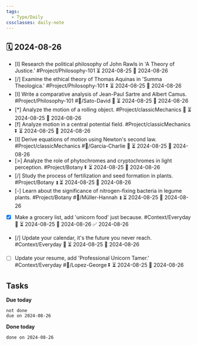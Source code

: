 ```yaml
---
tags:
  - Type/Daily
cssclasses: daily-note
---
```


## 🗓️ 2024-08-26

- [I] Research the political philosophy of John Rawls in 'A Theory of Justice.' #Project/Philosophy-101 ⏳ 2024-08-25 📅 2024-08-26
- [/] Examine the ethical theory of Thomas Aquinas in 'Summa Theologica.' #Project/Philosophy-101 ⏬ ⏳ 2024-08-25 📅 2024-08-26
- [I] Write a comparative analysis of Jean-Paul Sartre and Albert Camus. #Project/Philosophy-101 #👤/Sato-David 🔼 ⏳ 2024-08-25 📅 2024-08-26
- [*] Analyze the motion of a rolling object. #Project/classicMechanics 🔺 ⏳ 2024-08-25 📅 2024-08-26
- [f] Analyze motion in a central potential field. #Project/classicMechanics ⏬ ⏳ 2024-08-25 📅 2024-08-26
- [I] Derive equations of motion using Newton's second law. #Project/classicMechanics #👤/Garcia-Charlie 🔽 ⏳ 2024-08-25 📅 2024-08-26
- [>] Analyze the role of phytochromes and cryptochromes in light perception. #Project/Botany ⏬ ⏳ 2024-08-25 📅 2024-08-26
- [/] Study the process of fertilization and seed formation in plants. #Project/Botany ⏫ ⏳ 2024-08-25 📅 2024-08-26
- [-] Learn about the significance of nitrogen-fixing bacteria in legume plants. #Project/Botany #👤/Müller-Hannah ⏫ ⏳ 2024-08-25 📅 2024-08-26
- [x] Make a grocery list, add 'unicorn food' just because. #Context/Everyday 🔺 ⏳ 2024-08-25 📅 2024-08-26 ✅ 2024-08-26
- [/] Update your calendar, it's the future you never reach. #Context/Everyday 🔽 ⏳ 2024-08-25 📅 2024-08-26
- [ ] Update your resume, add 'Professional Unicorn Tamer.' #Context/Everyday #👤/Lopez-George ⏬ ⏳ 2024-08-25 📅 2024-08-26

## Tasks

**Due today**

```tasks
not done
due on 2024-08-26
```

**Done today**

```tasks
done on 2024-08-26
```
            